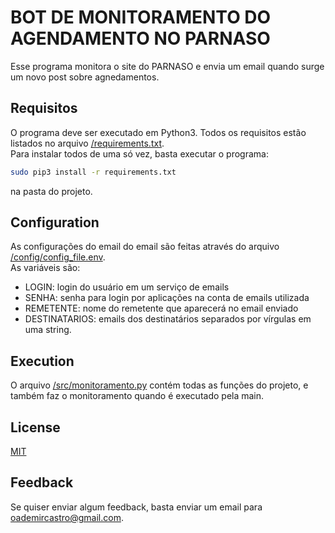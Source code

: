 
# BOT DE MONITORAMENTO DO AGENDAMENTO NO PARNASO
Esse programa monitora o site do PARNASO e envia um email quando surge um novo post sobre agnedamentos.


## Requisitos
O programa deve ser executado em Python3. Todos os requisitos estão listados no arquivo [/requirements.txt]().  
Para instalar todos de uma só vez, basta executar o programa:
```bash
sudo pip3 install -r requirements.txt
```
na pasta do projeto.
## Configuration
As configurações do email do email são feitas através do arquivo [/config/config_file.env]().  
As variáveis são:  
- LOGIN: login do usuário em um serviço de emails
- SENHA: senha para login por aplicações na conta de emails utilizada
- REMETENTE: nome do remetente que aparecerá no email enviado
- DESTINATARIOS: emails dos destinatários separados por vírgulas em uma string.
## Execution
O arquivo [/src/monitoramento.py]() contém todas as funções do projeto, e também faz o monitoramento quando é executado pela main.  
## License

[MIT](https://choosealicense.com/licenses/mit/)


## Feedback

Se quiser enviar algum feedback, basta enviar um email para oademircastro@gmail.com.